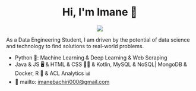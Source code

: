 
<h1 align="center">Hi, I'm Imane 👋</h1>
<p align="center">
    <a href="https://www.linkedin.com/in/imane-bachiri-27a237253/"><img src="https://img.shields.io/badge/linkedin-%230177B5?style=flat&logo=linkedin&logoColor=white"/></a>
  </p>
  
As a Data Engineering Student, I am driven by the potential of data science and technology to find solutions to real-world problems.

- Python 🐍: Machine Learning & Deep Learning & Web Scraping 
- Java & JS 🖥️ & HTML & CSS 📄🎨 & Kotlin, MySQL & NoSQL| MongoDB & Docker, R 🔢 & ACL Analytics 📊
- 💬 mailto: imanebachiri000@gmail.com
